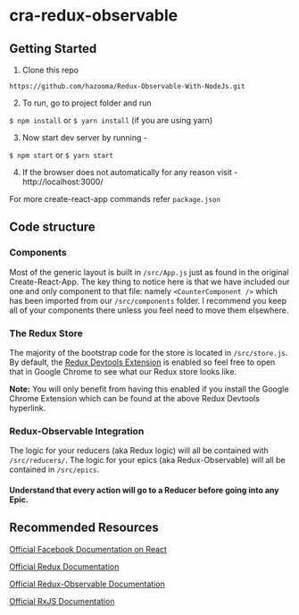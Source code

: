 
  
# cra-redux-observable








## Getting Started

1. Clone this repo

`https://github.com/hazooma/Redux-Observable-With-NodeJs.git`

2. To run, go to project folder and run

`$ npm install`
or
`$ yarn install` (if you are using yarn)

3. Now start dev server by running -

`$ npm start`
or
`$ yarn start`

4. If the browser does not automatically for any reason visit - http://localhost:3000/

For more create-react-app commands refer `package.json`

## Code structure

### Components
Most of the generic layout is built in `/src/App.js` just as found in the original Create-React-App. The key thing to notice here is that we have included our one and only component to that file: namely `<CounterComponent />` which has been imported from our `/src/components` folder. I recommend you keep all of your components there unless you feel need to move them elsewhere.

### The Redux Store

The majority of the bootstrap code for the store is located in `/src/store.js`. By default, the [Redux Devtools Extension](https://github.com/zalmoxisus/redux-devtools-extension)  is enabled so feel free to open that in Google Chrome to see what our Redux store looks like. 

**Note:** You will only benefit from having this enabled if you install the Google Chrome Extension which can be found at the above Redux Devtools hyperlink.

### Redux-Observable Integration

The logic for your reducers (aka Redux logic) will all be contained with `/src/reducers/`. The logic for your epics (aka Redux-Observable) will all be contained in `/src/epics`.

#### Understand that every action will go to a Reducer before going into any Epic. 



## Recommended Resources

[Official Facebook Documentation on React](https://reactjs.org/docs/getting-started.html) 

[Official Redux Documentation](https://redux.js.org/)

[Official Redux-Observable Documentation](https://redux-observable.js.org/)

[Official RxJS Documentation](https://rxjs-dev.firebaseapp.com/)


